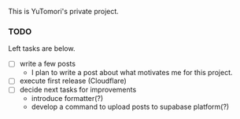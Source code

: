 This is YuTomori's private project.

### TODO

Left tasks are below.

- [ ] write a few posts
    - I plan to write a post about what motivates me for this project.
- [ ] execute first release (Cloudflare)
- [ ] decide next tasks for improvements
    - introduce formatter(?)
    - develop a command to upload posts to supabase platform(?)